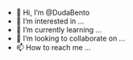 - 👋 Hi, I’m @DudaBento
- 👀 I’m interested in ...
- 🌱 I’m currently learning ...
- 💞️ I’m looking to collaborate on ...
- 📫 How to reach me ...

<!---
DudaBento/DudaBento is a ✨ special ✨ repository because its `README.md` (this file) appears on your GitHub profile.
You can click the Preview link to take a look at your changes.
--->
